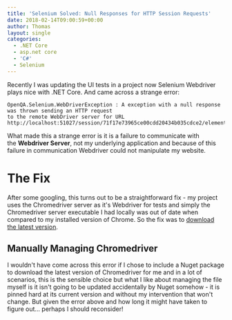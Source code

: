 ```yaml
---
title: 'Selenium Solved: Null Responses for HTTP Session Requests'
date: 2018-02-14T09:00:59+00:00
author: Thomas
layout: single
categories:
  - .NET Core
  - asp.net core
  - 'C#'
  - Selenium
---
```

Recently I was updating the UI tests in a project now Selenium Webdriver plays nice with .NET Core. And came across a strange error:

```
OpenQA.Selenium.WebDriverException : A exception with a null response was thrown sending an HTTP request
to the remote WebDriver server for URL http://localhost:51027/session/71f17e73965ce00cdd20434b035cdce2/element
```

What made this a strange error is it is a failure to communicate with the **Webdriver Server**, not my underlying application and because of this failure in communication Webdriver could not manipulate my website.

# The Fix

After some googling, this turns out to be a straightforward fix - my project uses the Chromedriver server as it's Webdriver for tests and simply the Chromedriver server executable I had locally was out of date when compared to my installed version of Chrome. So the fix was to [download the latest version](http://chromedriver.storage.googleapis.com/index.html).

## Manually Managing Chromedriver

I wouldn't have come across this error if I chose to include a Nuget package to download the latest version of Chromedriver for me and in a lot of scenarios, this is the sensible choice but what I like about managing the file myself is it isn't going to be updated accidentally by Nuget somehow - it is pinned hard at its current version and without my intervention that won't change. But given the error above and how long it might have taken to figure out&#8230; perhaps I should reconsider!